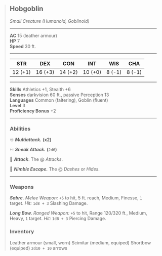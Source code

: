 > ## Hobgoblin
> 
> *Small Creature (Humanoid, Goblinoid)*
> 
> ---
> 
> **AC** 15 (leather armour)  
> **HP** 7  
> **Speed** 30 ft.  
> 
> ---
> 
> |   STR   |   DEX   |   CON   |   INT   |  WIS   |  CHA   |
> | :-----: | :-----: | :-----: | :-----: | :----: | :----: |
> | 12 (+1) | 16 (+3) | 14 (+2) | 10 (+0) | 8 (-1) | 8 (-1) |
> 
> ---
> 
> **Skills** Athletics +1, Stealth +6  
> **Senses** darkvision 60 ft., passive Perception 13  
> **Languages** Common (faltering), Goblin (fluent)  
> **Level** 3  
> **Proficiency Bonus** +2  
> 
> ---
> 
> ### Abilities
> 
> ♾️ ***Multiattack.*** **(x2)**
> 
> ♾️ ***Sneak Attack.*** **(**`2d6`**)**
> 
> 🔷 ***Attack***. The @ *Attacks*.  
> 
> 🔵 ***Nimble Escape.*** The @ *Dashes* or *Hides*.  
> 
> ---
> 
> ### Weapons
> 
> ***Sabre.*** *Melee Weapon:* `+5` to hit, 5 ft. reach, Medium, Finesse, `1` target. *Hit:* `1d8 + 3` Slashing Damage.
> 
> ***Long Bow.*** *Ranged Weapon:* `+5` to hit, Range 120/320 ft., Medium, Heavy, `1` target. *Hit:* `1d8 + 3` Piercing Damage.
> 
> ### Inventory
> 
> Leather armour (small, worn)
> Scimitar (medium, equiped)
> Shortbow (equiped)
> `2d10 + 10` arrows